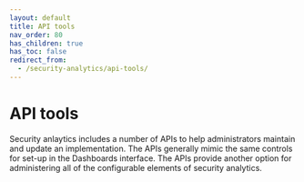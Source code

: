 ```yaml
---
layout: default
title: API tools
nav_order: 80
has_children: true
has_toc: false
redirect_from:
  - /security-analytics/api-tools/
---
```


# API tools

Security anlaytics includes a number of APIs to help administrators maintain and update an implementation. The APIs generally mimic the same controls for set-up in the Dashboards interface. The APIs provide another option for administering all of the configurable elements of security analytics.


